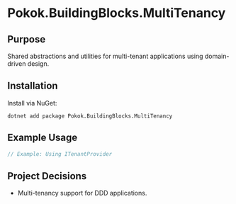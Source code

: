 # Pokok.BuildingBlocks.MultiTenancy

## Purpose
Shared abstractions and utilities for multi-tenant applications using domain-driven design.

## Installation
Install via NuGet:
```
dotnet add package Pokok.BuildingBlocks.MultiTenancy
```

## Example Usage
```csharp
// Example: Using ITenantProvider
```

## Project Decisions
- Multi-tenancy support for DDD applications.